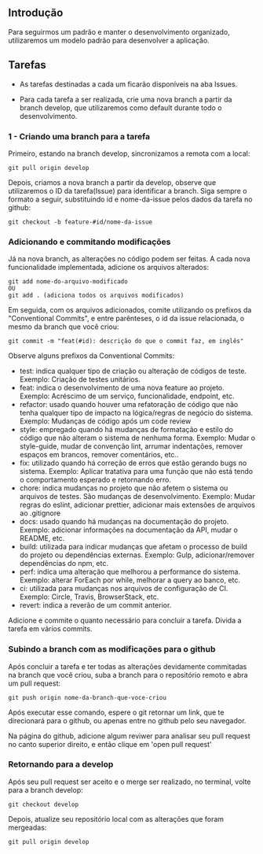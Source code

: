 ## Introdução

Para seguirmos um padrão e manter o desenvolvimento organizado, utilizaremos um modelo padrão para desenvolver a aplicação.

## Tarefas

- As tarefas destinadas a cada um ficarão disponíveis na aba Issues.

- Para cada tarefa a ser realizada, crie uma nova branch a partir da branch develop, que utilizaremos como default durante todo o desenvolvimento.

### 1 - Criando uma branch para a tarefa

Primeiro, estando na branch develop, sincronizamos a remota com a local:
```
git pull origin develop
```
Depois, criamos a nova branch a partir da develop, observe que utilizaremos o ID da tarefa(Issue) para identificar a branch. Siga sempre o formato a seguir, substituindo id e nome-da-issue pelos dados da tarefa no github:
```
git checkout -b feature-#id/nome-da-issue
```

### Adicionando e commitando modificações

Já na nova branch, as alterações no código podem ser feitas. A cada nova funcionalidade implementada, adicione os arquivos alterados:

```
git add nome-do-arquivo-modificado
OU
git add . (adiciona todos os arquivos modificados)
```
Em seguida, com os arquivos adicionados, comite utilizando os prefixos da "Conventional Commits", e entre parênteses, o id da issue relacionada, o mesmo da branch que você criou:
```
git commit -m "feat(#id): descrição do que o commit faz, em inglês"

```
Observe alguns prefixos da Conventional Commits:

 - test: indica qualquer tipo de criação ou alteração de códigos de teste. Exemplo: Criação de testes unitários.
 - feat: indica o desenvolvimento de uma nova feature ao projeto. Exemplo: Acréscimo de um serviço, funcionalidade, endpoint, etc.
 - refactor: usado quando houver uma refatoração de código que não tenha qualquer tipo de impacto na lógica/regras de negócio do sistema. Exemplo: Mudanças de código após um code review
 - style: empregado quando há mudanças de formatação e estilo do código que não alteram o sistema de nenhuma forma.
Exemplo: Mudar o style-guide, mudar de convenção lint, arrumar indentações, remover espaços em brancos, remover comentários, etc..
 - fix: utilizado quando há correção de erros que estão gerando bugs no sistema.
Exemplo: Aplicar tratativa para uma função que não está tendo o comportamento esperado e retornando erro.
 - chore: indica mudanças no projeto que não afetem o sistema ou arquivos de testes. São mudanças de desenvolvimento.
Exemplo: Mudar regras do eslint, adicionar prettier, adicionar mais extensões de arquivos ao .gitignore
 - docs: usado quando há mudanças na documentação do projeto.
Exemplo: adicionar informações na documentação da API, mudar o README, etc.
 - build: utilizada para indicar mudanças que afetam o processo de build do projeto ou dependências externas.
Exemplo: Gulp, adicionar/remover dependências do npm, etc.
 - perf: indica uma alteração que melhorou a performance do sistema.
Exemplo: alterar ForEach por while, melhorar a query ao banco, etc.
 - ci: utilizada para mudanças nos arquivos de configuração de CI.
Exemplo: Circle, Travis, BrowserStack, etc.
 - revert: indica a reverão de um commit anterior.

Adicione e commite o quanto necessário para concluir a tarefa. Divida a tarefa em vários commits.

### Subindo a branch com as modificações para o github

Após concluir a tarefa e ter todas as alterações devidamente commitadas na branch que você criou, suba a branch para o repositório remoto e abra um pull request:
```
git push origin nome-da-branch-que-voce-criou

```
Após executar esse comando, espere o git retornar um link, que te direcionará para o github, ou apenas entre no github pelo seu navegador.

Na página do github, adicione algum reviwer para analisar seu pull request no canto superior direito, e então clique em 'open pull request'

### Retornando para a develop

Após seu pull request ser aceito e o merge ser realizado, no terminal, volte para a branch develop:

```
git checkout develop
```
Depois, atualize seu repositório local com as alterações que foram mergeadas:

```
git pull origin develop
```